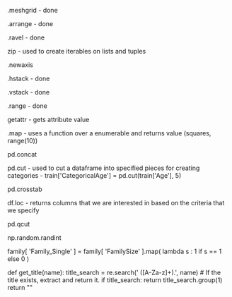 .meshgrid - done

.arrange - done

.ravel - done

zip - used to create iterables on lists and tuples

.newaxis

.hstack - done

.vstack - done

.range - done

getattr - gets attribute value

.map - uses a function over a enumerable and returns value (squares, range(10))

pd.concat

pd.cut - used to cut a dataframe into specified pieces for creating categories - train['CategoricalAge'] = pd.cut(train['Age'], 5)

pd.crosstab

df.loc - returns columns that we are interested in based on the criteria that we specify

pd.qcut

np.random.randint


family[ 'Family_Single' ] = family[ 'FamilySize' ].map( lambda s : 1 if s == 1 else 0 )

def get_title(name):
	title_search = re.search(' ([A-Za-z]+)\.', name)
	# If the title exists, extract and return it.
	if title_search:
		return title_search.group(1)
	return ""
